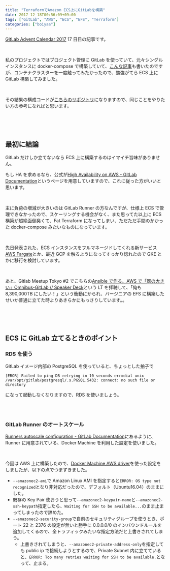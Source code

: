 ```yaml
---
title: "TerraformでAmazon ECS上にGitLabを構築"
date: 2017-12-18T00:56:09+09:00
tags: ["GitLab", "AWS", "ECS", "EFS", "Terraform"]
categories: ["boiyaa"]
---
```


[GitLab Advent Calendar 2017](https://qiita.com/advent-calendar/2017/gitlab) 17 日目の記事です。

<br>

私のプロジェクトではプロジェクト管理に GitLab を使っていて、元々シングルインスタンスに docker-compose で構築していて、[こんな記事](http://qiita.com/boiyaa/items/20a4fd0cc79f7d3b4a56)も書いたのですが、コンテナクラスターを一度触ってみたかったので、勉強がてら ECS 上に GitLab 構築してみました。

<br>

その結果の構成コードが[こちらのリポジトリ](https://github.com/boiyaa/gitlab-ecs-terraform)になりますので、同じことをやりたい方の参考になればと思います。

<br><br><br>

## 最初に結論

GitLab だけしか立てないなら ECS 上に構築するのはイマイチ旨味がありません。

もし HA を求めるなら、公式が[High Availability on AWS - GitLab Documentation](https://docs.gitlab.com/ce/university/high-availability/aws/)というページを用意していますので、これに従った方がいいと思います。

<br>

主に負荷の増減が大きいのは GitLab Runner の方なんですが、仕様上 ECS で管理できなかったので、スケーリングする機会がなく、また思ってた以上に ECS 構築が超絶面倒臭くて、Fat Terraform になってしまい、ただただ手間のかかった docker-compose みたいなものになっています。

<br>

先日発表された、ECS インスタンスをフルマネージドしてくれる新サービス[AWS Fargate](https://aws.amazon.com/jp/fargate/)とか、最近 GCP を触るようになってすっかり惚れたので GKE とかに移行を検討しています。

<br>

あと、Gitlab Meetup Tokyo #2 でこちらの[Ansible で作る、AWS で「器の大きい」Omnibus-GitLab // Speaker Deck](https://speakerdeck.com/attakei/ansibletezuo-ru-awste-qi-falseda-kii-omnibus-gitlab)という LT を拝聴して、「俺も 8,390,000TB にしたい！」という衝動にかられ、バージニアの EFS に構築したせいか普通に立てた時よりあきらかにもっさりしています。。

<br><br><br>

## ECS に GitLab 立てるときのポイント

### RDS を使う

GitLab イメージ内部の PostgreSQL を使っていると、ちょっとした拍子で

```
[EROR] Failed to ping DB retrying in 10 seconds err=dial unix /var/opt/gitlab/postgresql/.s.PGSQL.5432: connect: no such file or directory
```

になって起動しなくなりますので、RDS を使いましょう。

<br><br>

### GitLab Runner のオートスケール

[Runners autoscale configuration - GitLab Documentation](https://docs.gitlab.com/runner/configuration/autoscale.html)にあるように、Runner に用意されている、Docker Machine を利用した設定を使いました。

<br>

今回は AWS 上に構築したので、[Docker Machine AWS driver](https://docs.docker.com/machine/drivers/aws/)を使った設定をしましたが、以下の点でつまずきました。

* `--amazonec2-ami`で Amazon Linux AMI を指定すると`ERROR: OS type not recognized`となり非対応だったので、デフォルト（Ubuntu16.04）のままにした。
* 既存の Key Pair 使おうと思って`--amazonec2-keypair-name`と`--amazonec2-ssh-keypath`指定したら、`Waiting for SSH to be available...`のまま止まってしまったので諦めた。
* `--amazonec2-security-group`で自前のセキュリティグループを使うとき、ポート 22 と 2376 の設定が無いと勝手に 0.0.0.0/0 のインバウンドルールを追加してくるので、全トラフィックみたいな指定方法だと上書きされてしまう。
  * 上書きされてしまうと、`--amazonec2-private-address-only`を指定しても public ip で接続しようとするので、Private Subnet 内に立てていると、`ERROR: Too many retries waiting for SSH to be available.`となって、止まる。

<br>
